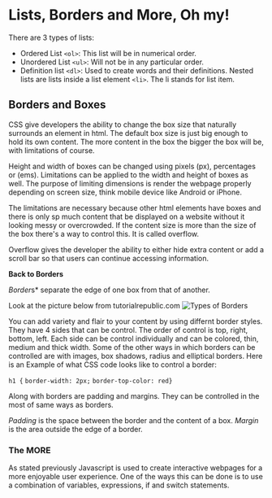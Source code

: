 # Lists, Borders and More, Oh my!

There are 3 types of lists:
* Ordered List ```<ol>```: This list will be in numerical order.
* Unordered List ```<ul>```: Will not be in any particular order.
* Definition list ```<dl>```: Used to create words and their definitions.
Nested lists are lists inside a list element ```<li>```. The li stands for list item.

## Borders and Boxes

CSS give developers the ability to change the box size that naturally surrounds an element in html. The default box size is just big enough to hold its own content. The more content in the box the bigger the box will be, with limitations of course. 

Height and width of boxes can be changed using pixels (px), percentages or (ems). Limitations can be applied to the width and height of boxes as well. The purpose of limiting dimensions is render the webpage properly depending on screen size, think mobile device like Android or iPhone. 

The limitations are necessary because other html elements have boxes and there is only sp much content that be displayed on a website without it looking messy or overcrowded. If the content size is more than the size of the box there's a way to control this. It is called overflow.

Overflow gives the developer the ability to either hide extra content or add a scroll bar so that users can continue accessing information.

**Back to Borders**

*Border*s* separate the edge of one box from that of another.

Look at the picture below from tutorialrepublic.com
![Types of Borders](https://www.tutorialrepublic.com/lib/images/css-border-style.png)

You can add variety and flair to your content by using differnt border styles.
They have 4 sides that can be control. The order of control is top, right, bottom, left. Each side can be control individually and can be colored, thin, medium and thick width. Some of the other ways in which borders can be controlled are with images, box shadows, radius and elliptical borders. Here is an Example of what CSS code looks like to control a border:

  ```h1 {```
  ```border-width: 2px;```
  ```border-top-color: red}```

Along with borders are padding and margins. They can be controlled in the most of same ways as borders.

*Padding* is the space between the border and the content of a box.
*Margin* is the area outside the edge of a border.

### The MORE 

As stated previously Javascript is used to create interactive webpages for a more enjoyable user experience. One of the ways this can be done is to use a combination of variables, expressions, if and switch statements. 